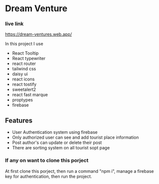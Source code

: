 # Dream Venture

### live link
https://dream-ventures.web.app/

In this project I use 
* React Tooltip
* React typewriter
* react router
* tailwind css
* daisy ui
* react icons
* react tostify
* sweetalert2
* react fast marque
* proptypes
* firebase

## Features
- User Authentication system using firebase
- Only authorized user can see and add tourist place information
- Post author's can update or delete their post
- There are sorting system on all tourist sopt page

### If any on want to clone this porject

At first clone this porject, then run a command "npm i", manage a firebase key for authentication, then run the project.
